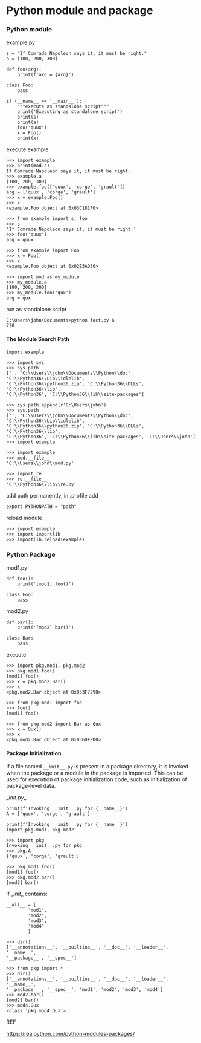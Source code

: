 # Python module and package

### Python module

example.py

```
s = "If Comrade Napoleon says it, it must be right."
a = [100, 200, 300]

def foo(arg):
    print(f'arg = {arg}')

class Foo:
    pass
    
if (__name__ == '__main__'):
	"""execute as standalone script"""
    print('Executing as standalone script')
    print(s)
    print(a)
    foo('quux')
    x = Foo()
    print(x)
```



execute example

```
>>> import example
>>> print(mod.s)
If Comrade Napoleon says it, it must be right.
>>> example.a
[100, 200, 300]
>>> example.foo(['quux', 'corge', 'grault'])
arg = ['quux', 'corge', 'grault']
>>> x = example.Foo()
>>> x
<example.Foo object at 0x03C181F0>

>>> from example import s, foo
>>> s
'If Comrade Napoleon says it, it must be right.'
>>> foo('quux')
arg = quux

>>> from example import Foo
>>> x = Foo()
>>> x
<example.Foo object at 0x02E3AD50>

>>> import mod as my_module
>>> my_module.a
[100, 200, 300]
>>> my_module.foo('qux')
arg = qux
```

run as standalone script

```
C:\Users\john\Documents>python fact.py 6
720
```



#### The Module Search Path

```
import example
```

```
>>> import sys
>>> sys.path
['', 'C:\\Users\\john\\Documents\\Python\\doc', 'C:\\Python36\\Lib\\idlelib',
'C:\\Python36\\python36.zip', 'C:\\Python36\\DLLs', 'C:\\Python36\\lib',
'C:\\Python36', 'C:\\Python36\\lib\\site-packages']

>>> sys.path.append(r'C:\Users\john')
>>> sys.path
['', 'C:\\Users\\john\\Documents\\Python\\doc', 'C:\\Python36\\Lib\\idlelib',
'C:\\Python36\\python36.zip', 'C:\\Python36\\DLLs', 'C:\\Python36\\lib',
'C:\\Python36', 'C:\\Python36\\lib\\site-packages', 'C:\\Users\\john']
>>> import example

>>> import example
>>> mod.__file__
'C:\\Users\\john\\mod.py'

>>> import re
>>> re.__file__
'C:\\Python36\\lib\\re.py'

```

add path permanently, in .profile add

``` 
export PYTHONPATH = "path"
```



reload module

```
>>> import example
>>> import importlib
>>> importlib.reload(example)
```



### Python Package

mod1.py

```
def foo():
    print('[mod1] foo()')

class Foo:
    pass
```

mod2.py

```
def bar():
    print('[mod2] bar()')

class Bar:
    pass
```

execute

```
>>> import pkg.mod1, pkg.mod2
>>> pkg.mod1.foo()
[mod1] foo()
>>> x = pkg.mod2.Bar()
>>> x
<pkg.mod2.Bar object at 0x033F7290>

>>> from pkg.mod1 import foo
>>> foo()
[mod1] foo()

>>> from pkg.mod2 import Bar as Qux
>>> x = Qux()
>>> x
<pkg.mod2.Bar object at 0x036DFFD0>
```



#### Package Initialization

If a file named `__init__.py` is present in a package directory, it is invoked when the package or a module in the package is imported. This can be used for execution of package initialization code, such as initialization of package-level data.

\__init.py__

```
print(f'Invoking __init__.py for {__name__}')
A = ['quux', 'corge', 'grault']

print(f'Invoking __init__.py for {__name__}')
import pkg.mod1, pkg.mod2
```

```
>>> import pkg
Invoking __init__.py for pkg
>>> pkg.A
['quux', 'corge', 'grault']

>>> pkg.mod1.foo()
[mod1] foo()
>>> pkg.mod2.bar()
[mod2] bar()
```

if \__init__ contains:

```
__all__ = [
        'mod1',
        'mod2',
        'mod3',
        'mod4'
        ]
```

```
>>> dir()
['__annotations__', '__builtins__', '__doc__', '__loader__', '__name__',
'__package__', '__spec__']

>>> from pkg import *
>>> dir()
['__annotations__', '__builtins__', '__doc__', '__loader__', '__name__',
'__package__', '__spec__', 'mod1', 'mod2', 'mod3', 'mod4']
>>> mod2.bar()
[mod2] bar()
>>> mod4.Qux
<class 'pkg.mod4.Qux'>
```



REF

https://realpython.com/python-modules-packages/